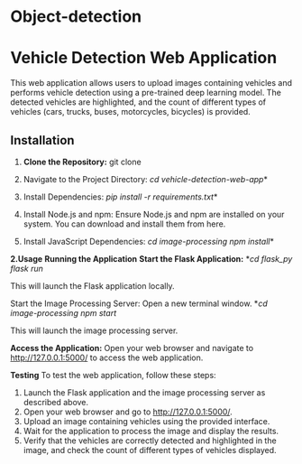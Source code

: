 # Object-detection
# Vehicle Detection Web Application

This web application allows users to upload images containing vehicles and performs vehicle detection using a pre-trained deep learning model. The detected vehicles are highlighted, and the count of different types of vehicles (cars, trucks, buses, motorcycles, bicycles) is provided.

## Installation

1. **Clone the Repository:**
   git clone <repository-url>

  1. Navigate to the Project Directory:
*cd vehicle-detection-web-app**

2. Install Dependencies:
*pip install -r requirements.txt**

3. Install Node.js and npm:
Ensure Node.js and npm are installed on your system. You can download and install them from here.

4. Install JavaScript Dependencies:
*cd image-processing
npm install**

**2.Usage**
**Running the Application**
**Start the Flask Application:**
**cd flask_py
flask run*

This will launch the Flask application locally.

Start the Image Processing Server:
Open a new terminal window.
**cd image-processing
npm start*

This will launch the image processing server.

**Access the Application:**
Open your web browser and navigate to http://127.0.0.1:5000/ to access the web application.

**Testing**
To test the web application, follow these steps:

1. Launch the Flask application and the image processing server as described above.
2. Open your web browser and go to http://127.0.0.1:5000/.
3. Upload an image containing vehicles using the provided interface.
4. Wait for the application to process the image and display the results.
5. Verify that the vehicles are correctly detected and highlighted in the image, and check the count of different types of vehicles displayed.

